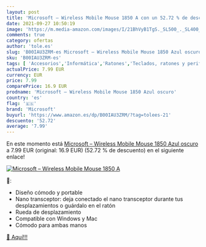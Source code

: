 ```yaml
---
layout: post
title: 'Microsoft – Wireless Mobile Mouse 1850 A con un 52.72 % de descuento'
date: 2021-09-27 10:50:19
image: 'https://m.media-amazon.com/images/I/21BhVyB1TgS._SL500_._SL400_.jpg'
comments: true
category: ofertas
author: 'tole.es'
slug: 'B00IAU3ZRM-es Microsoft – Wireless Mobile Mouse 1850 Azul oscuro'
sku: 'B00IAU3ZRM-es'
tags: [ 'Accesorios','Informática','Ratones','Teclados, ratones y periféricos de entrada','microsoft', ]
actualPrice: 7.99 EUR
currency: EUR
price: 7.99
comparePrice: 16.9 EUR
prodname: 'Microsoft – Wireless Mobile Mouse 1850 Azul oscuro'
country: 'es'
flag: '🇪🇸'
brand: 'Microsoft'
buyurl: 'https://www.amazon.es/dp/B00IAU3ZRM/?tag=tolees-21'
descuento: '52.72'
average: '7.99'
---
```


En este momento está [Microsoft – Wireless Mobile Mouse 1850 Azul oscuro](https://www.amazon.es/dp/B00IAU3ZRM/?tag=tolees-21) a 7.99 EUR (original: 16.9 EUR) (52.72 %  de descuento) en el siguiente enlace!

[![Microsoft – Wireless Mobile Mouse 1850 A](https://m.media-amazon.com/images/I/21BhVyB1TgS._SL500_._SL400_.jpg)](https://www.amazon.es/dp/B00IAU3ZRM/?tag=tolees-21)

🔎:

- Diseño cómodo y portable
- Nano transceptor: deja conectado el nano transceptor durante tus desplazamientos o guárdalo en el ratón
- Rueda de desplazamiento
- Compatible con Windows y Mac
- Cómodo para ambas manos

[🛒 Aquí!!!](https://www.amazon.es/dp/B00IAU3ZRM/?tag=tolees-21)
